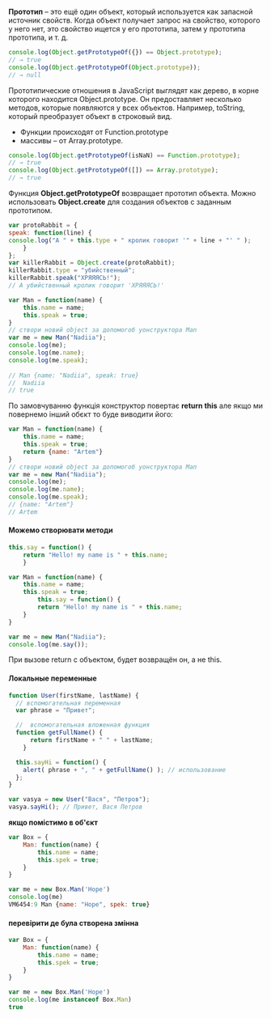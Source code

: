 **Прототип** – это ещё один объект, который используется
как запасной источник свойств. Когда объект получает
запрос на свойство, которого у него нет, это свойство
ищется у его прототипа, затем у прототипа прототипа, и т.
д.

```js
console.log(Object.getPrototypeOf({}) == Object.prototype);
// → true
console.log(Object.getPrototypeOf(Object.prototype));
// → null
```

Прототипические отношения в JavaScript выглядят как
дерево, в корне которого находится Object.prototype. Он
предоставляет несколько методов, которые появляются у
всех объектов. Например, toString, который преобразует
объект в строковый вид.

* Функции происходят от Function.prototype
*  массивы – от Array.prototype.
```js
console.log(Object.getPrototypeOf(isNaN) == Function.prototype);
// → true
console.log(Object.getPrototypeOf([]) == Array.prototype);
// → true
```
Функция **Object.getPrototypeOf** возвращает прототип
объекта. Можно использовать **Object.create** для создания
объектов с заданным прототипом.

```js
var protoRabbit = {
speak: function(line) {
console.log("А " + this.type + " кролик говорит '" + line + "' " );
    }
};
var killerRabbit = Object.create(protoRabbit);
killerRabbit.type = "убийственный";
killerRabbit.speak("ХРЯЯЯСЬ!");
// А убийственный кролик говорит 'ХРЯЯЯСЬ!' 
```

```js
var Man = function(name) {
	this.name = name;
	this.speak = true;
}
// створи новий object за допомогоб уонструктора Man
var me = new Man("Nadiia");
console.log(me);
console.log(me.name);
console.log(me.speak);
    
// Man {name: "Nadiia", speak: true}
//  Nadiia
// true
```

По замовчуванню функція конструктор повертає **return this**
але якщо ми повернемо інший обєкт то буде виводити його:


```js
var Man = function(name) {
	this.name = name;
	this.speak = true;
    return {name: "Artem"}
}
// створи новий object за допомогоб уонструктора Man
var me = new Man("Nadiia");
console.log(me);
console.log(me.name);
console.log(me.speak);
// {name: "Artem"}
// Artem
```

#### Можемо створювати методи

```js
this.say = function() {
	return "Hello! my name is " + this.name;
    }
```
```js
var Man = function(name) {
	this.name = name;
	this.speak = true;
        this.say = function() {
	    return "Hello! my name is " + this.name;
	}
}

var me = new Man("Nadiia");
console.log(me.say());
```

При вызове return с объектом, будет возвращён он, а не this.

#### Локальные переменные

```js
function User(firstName, lastName) {
  // вспомогательная переменная
  var phrase = "Привет";

  //  вспомогательная вложенная функция
  function getFullName() {
      return firstName + " " + lastName;
    }

  this.sayHi = function() {
    alert( phrase + ", " + getFullName() ); // использование
  };
}

var vasya = new User("Вася", "Петров");
vasya.sayHi(); // Привет, Вася Петров
```
**якщо помістимо в об'єкт**
```js
var Box = {
	Man: function(name) {
		this.name = name;
		this.spek = true;
	}
}

var me = new Box.Man('Hope')
console.log(me)
VM6454:9 Man {name: "Hope", spek: true}
```

#### перевірити де була створена змінна
```js
var Box = {
	Man: function(name) {
		this.name = name;
		this.spek = true;
	}
}

var me = new Box.Man('Hope')
console.log(me instanceof Box.Man)
true
```